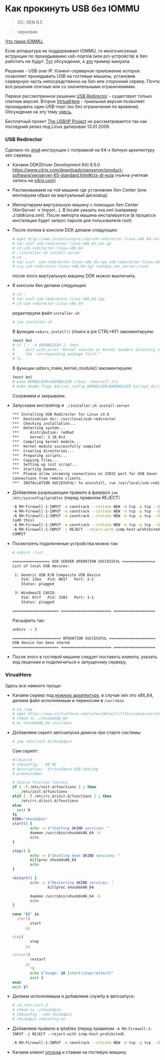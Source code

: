# Как прокинуть USB без IOMMU
> OC: XEN 6.5

>черновик

[Что такое IOMMU.](https://ru.wikipedia.org/wiki/IOMMU)

Если аппаратура не поддерживает IOMMU, то многочисленые иструкции по прокидыванию usb-портов (или pci-устройств) в Xen работать не будут. [Тут](https://discussions.citrix.com/topic/378774-xenserver-7-usb-passthrough-on-xen-46/) обсуждение, а [это](https://medium.com/@alexander.bazhenov/%D0%BF%D1%80%D0%BE%D0%B1%D1%80%D0%BE%D1%81-usb-%D1%83%D1%81%D1%82%D1%80%D0%BE%D0%B9%D1%81%D1%82%D0%B2-%D0%B2-xenserver-50a9b4e8a80a#.u2xieyosg) пример мануала.

Решение - USB over IP. Клиент-серверное приложение которое позволяет прокидывать USB на гостевые машины, установив серверную часть непосредственно на Xen или сторонний сервер.
Почти все решения платные или со значительными ограничениями. 

Первое рассмотренное решение [USB Redirector](http://www.incentivespro.com/index.htm) - существует только платная версия. Второе [VirtualHere](https://virtualhere.com/home) - триальная версия позволяет прокидывать один USB-порт (но без ограничения по времени). Обсуждение на эту тему [здесь.](http://blog.vadmin.ru/2010/04/usb.html) 

Бесплатный проект [The USB/IP Project](https://sourceforge.net/projects/usbip/) не рассматривается так как последний релиз под Linux датирован 13.01.2009.

### USB Redirector

Сделано по [этой](https://www.citrix.com/blogs/2012/02/29/usb-over-network-with-xenserver-6/) инструкции с поправкой на 64-х битную архитектуру xen сервера.

* Качаем DDK(Driver Development Kit) 6.5.0 https://www.citrix.com/downloads/xenserver/product-software/xenserver-65-standard.html#ctx-dl-eula (нужна учетная запись на [citrix.com](https://identity.citrix.com/Utility/STS/Sign-In?ReturnUrl=https://www.citrix.com%2Faccount))

* Распаковываем на той машине где установлен Xen Center (или монтируем образ на виртуальный дисковод)

* Импортируем виртуальную машину с помощью Xen Center (XenServer -> Import...). В locate указать ova.xml (например J:\ddk\ova.xml). После импорта машина инсталируется (в процессе инсталяции будет запрос пароля для пользователя root)

* После логина в консоли DDK делаем следующее:
  ```bash
  # wget http://www.incentivespro.com/usb-redirector-linux-x86_64.tar.gz
  # tar xzvf usb-redirector-linux-x86_64.tar.gz
  # cd usb-redirector-linux-x86_64
  # ./installer.sh install-server
  # cd ..
  # tar czvf  usb-redirector-linux-x86_64.tgz usb-redirector-linux-x86_64 
  # scp usb-redirector-linux-x86_64.tgz root@ip_xen_server:/root
  ```
  после этого виртуальную машину DDK можно выключить
  
* В консоли Xen делаем следующее:
  ```bash
  # cd ~
  # tar xzvf usb-redirector-linux-x86_64.tgz
  # cd usb-redirector-linux-x86_64
  ```
  
  редактируем файл `installer.sh`
  ```bash
  # joe installer.sh
  ```
  
  В функции `usbsrv_install()` (поиск в joe CTRL+KF) закоментируем:
  ```bash
  (must be)
  # if [ ! -d $KERNELDIR ]; then
  #     exit_with_error "Kernel sources or kernel headers directory not found. Please install 
  #     the  corresponding package first."
  # fi
  ```
  
  В функции usbsrv_make_kernel_module() закоментируем:
  ```bash
  (must be)
  # make KERNELDIR=$KERNELDIR clean; /dev/null 2>1
  # make $make_flags $driver_config KERNELDIR=$KERNELDIR $script_dir/buildlog.txt 2>1
  ```
  
  Сохраняем и закрываем.
  
* Запускаем инсталятор `# ./installer.sh install-server`
  ```bash
  *** Installing USB Redirector for Linux v3.6
  ***  Destination dir: /usr/local/usb-redirector
  ***  Checking installation...
  ***  Detecting system...
  ***     distribution: redhat
  ***     kernel: 3.10.0+2
  ***  Compiling kernel module...
  ***  Kernel module successfully compiled
  ***  Creating directories...
  ***  Preparing scripts...
  ***  Copying files...
  ***  Setting up init script...
  ***  Starting daemon...
  ***  Please allow incoming connections on 32032 port for USB Sever to be able to accept  
  connections from remote clients.
  ***  INSTALLATION SUCCESSFUL! To uninstall, run /usr/local/usb-redirector/uninstall.sh
  ```
  
* Добавляем разрешающее правило в фаервол `joe /etc/sysconfig/iptables` (перед правилом REJECT)
  ```bash
  -A RH-Firewall-1-INPUT -m conntrack --ctstate NEW -m tcp -p tcp --dport 22 -j ACCEPT
  -A RH-Firewall-1-INPUT -m conntrack --ctstate NEW -m tcp -p tcp --dport 80 -j ACCEPT
  -A RH-Firewall-1-INPUT -m conntrack --ctstate NEW -m tcp -p tcp --dport 443 -j ACCEPT
  (add this)
  -A RH-Firewall-1-INPUT -m conntrack --ctstate NEW -m tcp -p tcp --dport 32032 -j ACCEPT
  -A RH-Firewall-1-INPUT -j REJECT --reject-with icmp-host-prohibited
  COMMIT
  ```
  
* Посмотреть подключеные устройства можно так:
  ```bash
  # usbsrv -list 

  ================= USB SERVER OPERATION SUCCESSFUL ===============
  List of local USB devices:

   1: Generic USB K/B Composite USB Device
      Vid: 13ba   Pid: 0017   Port: 2-2
      Status: plugged

   3: WindowsCE CASIO.
      Vid: 07cf   Pid: 3303   Port: 1-1
      Status: plugged

  ===================== ======================= ===================
  ```
  
  Расшарить так:
  ```bash
  usbsrv -s 3

  ====================== OPERATION SUCCESSFUL =====================
  USB device has been shared
  ===================== ======================= ===================
  ```
  
* После этого в гостевой машине следует поставить клиента, указать код лицензии и подключиться к запущеному серверу.

### VirualHere

Здесь все намного проще:

* Качаем сервер под [нужную архитектуру](https://www.virtualhere.com/usb_server_software), в случае xen это x86_64, делаем файл исполняемым и переносим в `/usr/sbin`
  ```bash
  # cd /tmp
  # wget https://www.virtualhere.com/sites/default/files/usbserver/vhusbdx86_64
  # chmod +x ./vhusbdx86_64
  # mv vhusbdx86_64 /usr/sbin
  ```
* Добавляем скрипт автозапуска демона при старте системы:
  ```bash
  # joe /etc/init.d/vhusbdpin
  ```
  
  Сам скрипт:
  ```sh
  #!/bin/sh
  # chkconfig: - 98 01
  # description:  VirtualHere USB Sharing
  # processname:

  # Source function library.
  if [ -f /etc/init.d/functions ] ; then
    . /etc/init.d/functions
  elif [ -f /etc/rc.d/init.d/functions ] ; then
    . /etc/rc.d/init.d/functions
  else
    exit 0
  fi
  KIND="vhusbdpin"
  start() {
          echo -n $"Starting $KIND services: "
          daemon /usr/sbin/vhusbdx86_64 -b
          echo
  }

  stop() {
          echo -n $"Shutting down $KIND services: "
          killproc vhusbdx86_64
          echo
  }

  restart() {
          echo -n $"Restarting $KIND services: "
                  killproc vhusbdx86_64

          daemon /usr/sbin/vhusbdx86_64 -b
          echo
  }

  case "$1" in
    start)
          start
        ;;

  stop)
          stop
        ;;

  restart)
          restart
        ;;
          *)
          echo $"Usage: $0 {start|stop|restart}"
          exit 1
  esac
  exit $?
  ```
* Делаем исполняемым и добавляем службу в автозапуск:
  ```bash
  # cd /etc/init.d
  # chmod +x ./vhusbdpin
  # chkconfig --add vhusbdpin
  # vhusbdpin chkconfig on 
  ```
  
* Добавляем правило в iptables (перед правилом `-A RH-Firewall-1-INPUT -j REJECT --reject-with icmp-host-prohibited`)
  ```bash
  -A RH-Firewall-1-INPUT -m conntrack --ctstate NEW -m tcp -p tcp --dport 7575 -j ACCEPT
  ```

* Качаем клиент [отсюда](https://www.virtualhere.com/usb_client_software) и ставим на гостевую машину.